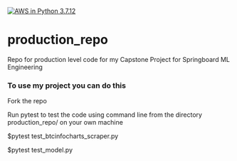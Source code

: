 [![AWS in Python 3.7.12](https://github.com/dagartga/production_repo/actions/workflows/main.yml/badge.svg)](https://github.com/dagartga/production_repo/actions/workflows/main.yml)

# production_repo
Repo for production level code for my Capstone Project for Springboard ML Engineering

### To use my project you can do this

Fork the repo

Run pytest to test the code using command line from the directory production_repo/ on your own machine

$pytest test_btcinfocharts_scraper.py

$pytest test_model.py
